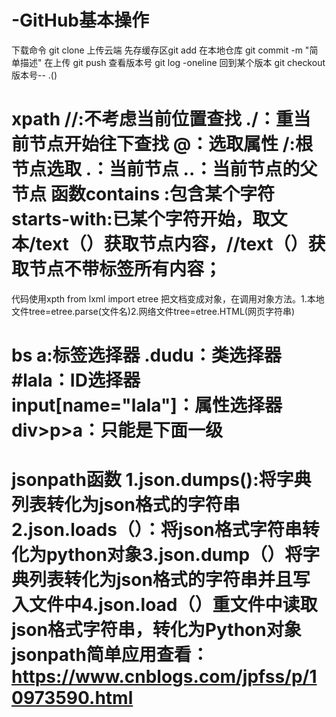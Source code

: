 # -GitHub基本操作
下载命令 git clone
 上传云端 先存缓存区git add 在本地仓库 git commit -m "简单描述"  在上传 git push
 查看版本号 git log -oneline 回到某个版本 git checkout 版本号-- .()
# xpath //:不考虑当前位置查找 ./：重当前节点开始往下查找 @：选取属性  /:根节点选取 .：当前节点  ..：当前节点的父节点 函数contains :包含某个字符 starts-with:已某个字符开始，取文本/text（）获取节点内容，//text（）获取节点不带标签所有内容；
代码使用xpth from lxml import etree 把文档变成对象，在调用对象方法。1.本地文件tree=etree.parse(文件名)2.网络文件tree=etree.HTML(网页字符串)
# bs a:标签选择器 .dudu：类选择器 #lala：ID选择器 input[name="lala"]：属性选择器 div>p>a：只能是下面一级
# jsonpath函数 1.json.dumps():将字典列表转化为json格式的字符串 2.json.loads（）：将json格式字符串转化为python对象3.json.dump（）将字典列表转化为json格式的字符串并且写入文件中4.json.load（）重文件中读取json格式字符串，转化为Python对象 jsonpath简单应用查看：https://www.cnblogs.com/jpfss/p/10973590.html
